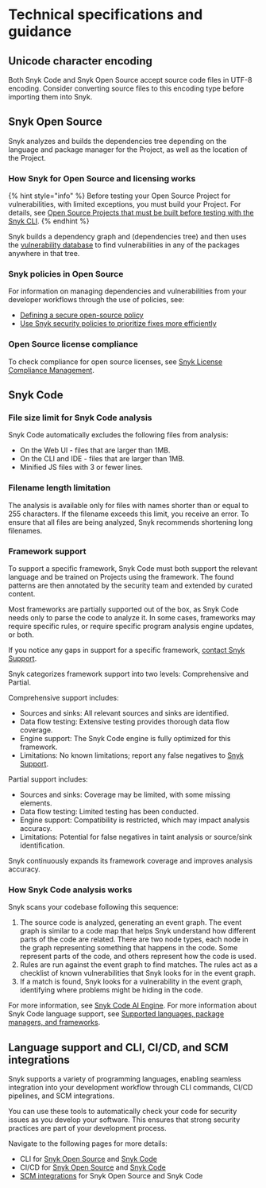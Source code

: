 # Technical specifications and guidance

## Unicode character encoding

Both Snyk Code and Snyk Open Source accept source code files in UTF-8 encoding. Consider converting source files to this encoding type before importing them into Snyk.

## Snyk Open Source

Snyk analyzes and builds the dependencies tree depending on the language and package manager for the Project, as well as the location of the Project.

### How Snyk for Open Source and licensing works

{% hint style="info" %}
Before testing your Open Source Project for vulnerabilities, with limited exceptions, you must build your Project. For details, see [Open Source Projects that must be built before testing with the Snyk CLI](../developer-tools/snyk-cli/scan-and-maintain-projects-using-the-cli/snyk-cli-for-open-source/open-source-projects-that-must-be-built-before-testing-with-the-snyk-cli.md).
{% endhint %}

Snyk builds a dependency graph and (dependencies tree) and then uses the [vulnerability database](https://snyk.io/vuln) to find vulnerabilities in any of the packages anywhere in that tree.

### Snyk policies in Open Source

For information on managing dependencies and vulnerabilities from your developer workflows through the use of policies, see:

* [Defining a secure open-source policy](https://snyk.io/series/open-source-security/open-source-policy/)
* [Use Snyk security policies to prioritize fixes more efficiently](https://snyk.io/blog/snyk-security-policies/)

### Open Source license compliance

To check compliance for open source licenses, see [Snyk License Compliance Management](../scan-with-snyk/snyk-open-source/scan-open-source-libraries-and-licenses/snyk-license-compliance-management.md).

## Snyk Code

### File size limit for Snyk Code analysis

Snyk Code automatically excludes the following files from analysis:

* On the Web UI - files that are larger than 1MB.
* On the CLI and IDE - files that are larger than 1MB.
* Minified JS files with 3 or fewer lines.

### Filename length limitation

The analysis is available only for files with names shorter than or equal to 255 characters. If the filename exceeds this limit, you receive an error. To ensure that all files are being analyzed, Snyk recommends shortening long filenames.

### Framework support&#x20;

To support a specific framework, Snyk Code must both support the relevant language and be trained on Projects using the framework. The found patterns are then annotated by the security team and extended by curated content.

Most frameworks are partially supported out of the box, as Snyk Code needs only to parse the code to analyze it. In some cases, frameworks may require specific rules, or require specific program analysis engine updates, or both.

If you notice any gaps in support for a specific framework, [contact Snyk Support](https://support.snyk.io).

Snyk categorizes framework support into two levels: Comprehensive and Partial.

Comprehensive support includes:

* Sources and sinks: All relevant sources and sinks are identified.
* Data flow testing: Extensive testing provides thorough data flow coverage.
* Engine support: The Snyk Code engine is fully optimized for this framework.
* Limitations: No known limitations; report any false negatives to [Snyk Support](https://support.snyk.io).

Partial support includes:

* Sources and sinks: Coverage may be limited, with some missing elements.
* Data flow testing: Limited testing has been conducted.
* Engine support: Compatibility is restricted, which may impact analysis accuracy.
* Limitations: Potential for false negatives in taint analysis or source/sink identification.

Snyk continuously expands its framework coverage and improves analysis accuracy.

### How Snyk Code analysis works

Snyk scans your codebase following this sequence:

1. The source code is analyzed, generating an event graph. The event graph is similar to a code map that helps Snyk understand how different parts of the code are related. There are two node types, each node in the graph representing something that happens in the code. Some represent parts of the code, and others represent how the code is used.
2. Rules are run against the event graph to find matches. The rules act as a checklist of known vulnerabilities that Snyk looks for in the event graph.
3. If a match is found, Snyk looks for a vulnerability in the event graph, identifying where problems might be hiding in the code.

For more information, see [Snyk Code AI Engine](../scan-with-snyk/snyk-code/#ai-engine). For more information about Snyk Code language support, see [Supported languages, package managers, and frameworks](supported-languages-package-managers-and-frameworks.md).

## Language support and CLI, CI/CD, and SCM integrations

Snyk supports a variety of programming languages, enabling seamless integration into your development workflow through CLI commands, CI/CD pipelines, and SCM integrations.&#x20;

You can use these tools to automatically check your code for security issues as you develop your software. This ensures that strong security practices are part of your development process.

Navigate to the following pages for more details:

* CLI for [Snyk Open Source](../developer-tools/snyk-cli/scan-and-maintain-projects-using-the-cli/snyk-cli-for-open-source/) and [Snyk Code](../developer-tools/snyk-cli/scan-and-maintain-projects-using-the-cli/snyk-cli-for-snyk-code/)
* CI/CD for [Snyk Open Source](../developer-tools/snyk-ci-cd-integrations/snyk-ci-cd-integration-deployment-and-strategies/snyk-open-source-specific-ci-cd-strategies.md) and [Snyk Code](../developer-tools/snyk-ci-cd-integrations/use-snyk-code-in-the-ci-cd-pipeline.md)
* [SCM integrations](../developer-tools/scm-integrations/organization-level-integrations/) for Snyk Open Source and Snyk Code
